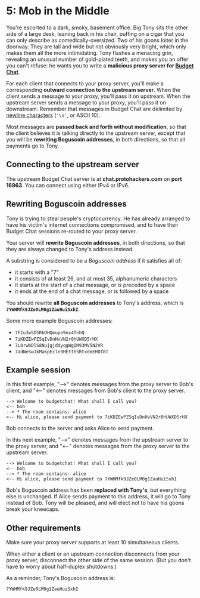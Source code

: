 # 5: Mob in the Middle

You're escorted to a dark, smoky, basement office. Big Tony sits the other side of a large desk, leaning back in his chair, puffing on a cigar that you can only describe as comedically-oversized. Two of his goons loiter in the doorway. They are tall and wide but not obviously very bright, which only makes them all the more intimidating. Tony flashes a menacing grin, revealing an unusual number of gold-plated teeth, and makes you an offer you can't refuse: he wants you to write a **malicious proxy server for [Budget Chat](/problem/3)**.

For each client that connects to your proxy server, you'll make a corresponding **outward connection to the upstream server**. When the client sends a message to your proxy, you'll pass it on upstream. When the upstream server sends a message to your proxy, you'll pass it on downstream. Remember that messages in Budget Chat are delimited by [newline characters](https://en.wikipedia.org/wiki/Newline) (`'\n'`, or ASCII 10).

Most messages are **passed back and forth without modification**, so that the client believes it is talking directly to the upstream server, except that you will be **rewriting Boguscoin addresses**, in both directions, so that all payments go to Tony.

## Connecting to the upstream server

The upstream Budget Chat server is at **chat.protohackers.com** on **port 16963**. You can connect using either IPv4 or IPv6.

## Rewriting Boguscoin addresses

Tony is trying to steal people's cryptocurrency. He has already arranged to have his victim's internet connections compromised, and to have their Budget Chat sessions re-routed to your proxy server.

Your server will **rewrite Boguscoin addresses**, in both directions, so that they are always changed to Tony's address instead.

A substring is considered to be a _Boguscoin address_ if it satisfies all of:

*   it starts with a "7"
*   it consists of at least 26, and at most 35, alphanumeric characters
*   it starts at the start of a chat message, or is preceded by a space
*   it ends at the end of a chat message, or is followed by a space

You should rewrite **all Boguscoin addresses** to Tony's address, which is **`7YWHMfk9JZe0LM0g1ZauHuiSxhI`**.

Some more example Boguscoin addresses:

*   `7F1u3wSD5RbOHQmupo9nx4TnhQ`
*   `7iKDZEwPZSqIvDnHvVN2r0hUWXD5rHX`
*   `7LOrwbDlS8NujgjddyogWgIM93MV5N2VR`
*   `7adNeSwJkMakpEcln9HEtthSRtxdmEHOT8T`

## Example session

In this first example, "-->" denotes messages from the proxy server to Bob's client, and "<--" denotes messages from Bob's client to the proxy server.

```
--> Welcome to budgetchat! What shall I call you?
<-- bob
--> * The room contains: alice
<-- Hi alice, please send payment to 7iKDZEwPZSqIvDnHvVN2r0hUWXD5rHX
```

Bob connects to the server and asks Alice to send payment.

In this next example, "-->" denotes messages from the upstream server to the proxy server, and "<--" denotes messages from the proxy server to the upstream server.

```
--> Welcome to budgetchat! What shall I call you?
<-- bob
--> * The room contains: alice
<-- Hi alice, please send payment to 7YWHMfk9JZe0LM0g1ZauHuiSxhI
```

Bob's Boguscoin address has been **replaced with Tony's**, but everything else is unchanged. If Alice sends payment to this address, it will go to Tony instead of Bob. Tony will be pleased, and will elect not to have his goons break your kneecaps.

## Other requirements

Make sure your proxy server supports at least 10 simultaneous clients.

When either a client or an upstream connection disconnects from your proxy server, disconnect the other side of the same session. (But you don't have to worry about half-duplex shutdowns.)

As a reminder, Tony's Boguscoin address is:

```
7YWHMfk9JZe0LM0g1ZauHuiSxhI
```